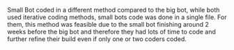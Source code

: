 Small Bot coded in a different method compared to the big bot, while both used iterative coding methods, small bots code was done in a single file. For them, this method was feasible due to the small bot finishing around 2 weeks before the big bot and therefore they had lots of time to code and further refine their build even if only one or two coders coded.
